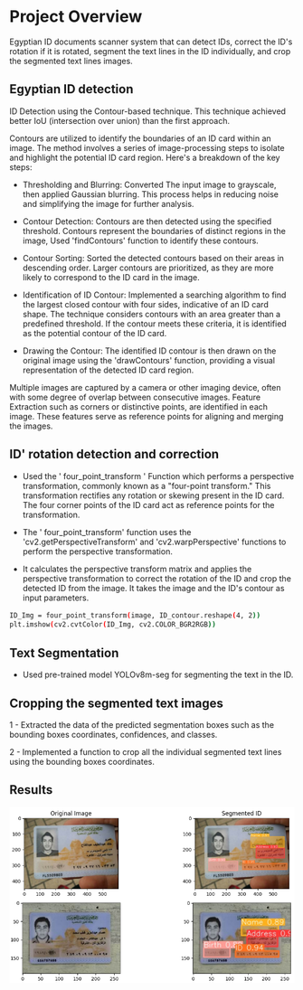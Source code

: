 
# Project Overview

Egyptian ID documents scanner system that can detect IDs, correct the ID's rotation if it is rotated, segment the text lines in the ID individually, and crop the segmented text lines images.


## Egyptian ID detection

ID Detection using the Contour-based technique. This technique achieved better IoU (intersection over union) than the first approach.

Contours are utilized to identify the boundaries of an ID card within an image. The method involves a series of image-processing steps to isolate and highlight the potential ID card region. Here's a breakdown of the key steps:

- Thresholding and Blurring:
Converted The input image to grayscale, then applied Gaussian blurring. This process helps in reducing noise and simplifying the image for further analysis.

- Contour Detection:
Contours are then detected using the specified threshold. Contours represent the boundaries of distinct regions in the image, Used 'findContours' function to identify these contours.

- Contour Sorting:
Sorted the detected contours based on their areas in descending order. Larger contours are prioritized, as they are more likely to correspond to the ID card in the image.

- Identification of ID Contour:
Implemented a searching algorithm to find the largest closed contour with four sides, indicative of an ID card shape. The technique considers contours with an area greater than a predefined threshold. If the contour meets these criteria, it is identified as the potential contour of the ID card.

- Drawing the Contour:
The identified ID contour is then drawn on the original image using the 'drawContours' function, providing a visual representation of the detected ID card region.

Multiple images are captured by a camera or other imaging device, often with some degree of overlap between consecutive images.
Feature Extraction such as corners or distinctive points, are identified in each image. These features serve as reference points for aligning and merging the images.

## ID' rotation detection and correction


- Used the ' four_point_transform ' Function which performs a perspective transformation, commonly known as a "four-point transform." This transformation rectifies any rotation or skewing present in the ID card. The four corner points of the ID card act as reference points for the transformation.

- The ' four_point_transform' function uses the 'cv2.getPerspectiveTransform' and 'cv2.warpPerspective' functions to perform the perspective transformation.

- It calculates the perspective transform matrix and applies the perspective transformation to correct the rotation of the ID and crop the detected ID from the image. It takes the image and the ID's contour as input parameters.

```bash
ID_Img = four_point_transform(image, ID_contour.reshape(4, 2))
plt.imshow(cv2.cvtColor(ID_Img, cv2.COLOR_BGR2RGB))

```
## Text Segmentation

- Used pre-trained model YOLOv8m-seg for segmenting the text in the ID.

## Cropping the segmented text images

1 - Extracted the data of the predicted segmentation boxes such as the bounding boxes coordinates, confidences, and classes.

2 - Implemented a function to crop all the individual segmented text lines using the bounding boxes coordinates.

## Results

![I](https://github.com/Abdelrahmann94/Computer-vision-/blob/main/Egyptian%20ID%20Documents%20Scanner/results.png)


